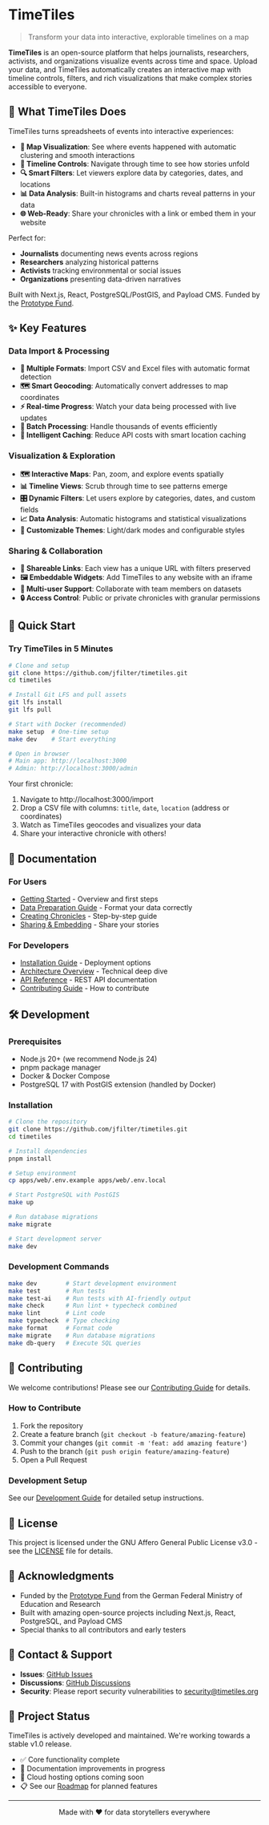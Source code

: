 # TimeTiles

> Transform your data into interactive, explorable timelines on a map

**TimeTiles** is an open-source platform that helps journalists, researchers, activists, and organizations visualize events across time and space. Upload your data, and TimeTiles automatically creates an interactive map with timeline controls, filters, and rich visualizations that make complex stories accessible to everyone.

## 🎯 What TimeTiles Does

TimeTiles turns spreadsheets of events into interactive experiences:

- **📍 Map Visualization**: See where events happened with automatic clustering and smooth interactions
- **📅 Timeline Controls**: Navigate through time to see how stories unfold
- **🔍 Smart Filters**: Let viewers explore data by categories, dates, and locations
- **📊 Data Analysis**: Built-in histograms and charts reveal patterns in your data
- **🌐 Web-Ready**: Share your chronicles with a link or embed them in your website

Perfect for:
- **Journalists** documenting news events across regions
- **Researchers** analyzing historical patterns
- **Activists** tracking environmental or social issues
- **Organizations** presenting data-driven narratives

Built with Next.js, React, PostgreSQL/PostGIS, and Payload CMS. Funded by the [Prototype Fund](https://prototypefund.de).

## ✨ Key Features

### Data Import & Processing
- **📁 Multiple Formats**: Import CSV and Excel files with automatic format detection
- **🗺️ Smart Geocoding**: Automatically convert addresses to map coordinates
- **⚡ Real-time Progress**: Watch your data being processed with live updates
- **🔄 Batch Processing**: Handle thousands of events efficiently
- **💾 Intelligent Caching**: Reduce API costs with smart location caching

### Visualization & Exploration
- **🗺️ Interactive Maps**: Pan, zoom, and explore events spatially
- **📊 Timeline Views**: Scrub through time to see patterns emerge
- **🎛️ Dynamic Filters**: Let users explore by categories, dates, and custom fields
- **📈 Data Analysis**: Automatic histograms and statistical visualizations
- **🎨 Customizable Themes**: Light/dark modes and configurable styles

### Sharing & Collaboration
- **🔗 Shareable Links**: Each view has a unique URL with filters preserved
- **🖼️ Embeddable Widgets**: Add TimeTiles to any website with an iframe
- **👥 Multi-user Support**: Collaborate with team members on datasets
- **🔒 Access Control**: Public or private chronicles with granular permissions

## 🚀 Quick Start

### Try TimeTiles in 5 Minutes

```bash
# Clone and setup
git clone https://github.com/jfilter/timetiles.git
cd timetiles

# Install Git LFS and pull assets
git lfs install
git lfs pull

# Start with Docker (recommended)
make setup  # One-time setup
make dev    # Start everything

# Open in browser
# Main app: http://localhost:3000
# Admin: http://localhost:3000/admin
```

Your first chronicle:
1. Navigate to http://localhost:3000/import
2. Drop a CSV file with columns: `title`, `date`, `location` (address or coordinates)
3. Watch as TimeTiles geocodes and visualizes your data
4. Share your interactive chronicle with others!

## 📖 Documentation

### For Users
- [Getting Started](apps/docs/pages/getting-started/index.mdx) - Overview and first steps
- [Data Preparation Guide](apps/docs/pages/users/guides/data-preparation.mdx) - Format your data correctly
- [Creating Chronicles](apps/docs/pages/users/guides/creating-chronicles.mdx) - Step-by-step guide
- [Sharing & Embedding](apps/docs/pages/users/guides/sharing.mdx) - Share your stories

### For Developers
- [Installation Guide](apps/docs/pages/getting-started/installation.mdx) - Deployment options
- [Architecture Overview](apps/docs/pages/developers/architecture/index.mdx) - Technical deep dive
- [API Reference](apps/docs/pages/reference/api/) - REST API documentation
- [Contributing Guide](CONTRIBUTING.md) - How to contribute

## 🛠️ Development

### Prerequisites
- Node.js 20+ (we recommend Node.js 24)
- pnpm package manager
- Docker & Docker Compose
- PostgreSQL 17 with PostGIS extension (handled by Docker)

### Installation

```bash
# Clone the repository
git clone https://github.com/jfilter/timetiles.git
cd timetiles

# Install dependencies
pnpm install

# Setup environment
cp apps/web/.env.example apps/web/.env.local

# Start PostgreSQL with PostGIS
make up

# Run database migrations
make migrate

# Start development server
make dev
```

### Development Commands

```bash
make dev        # Start development environment
make test       # Run tests
make test-ai    # Run tests with AI-friendly output
make check      # Run lint + typecheck combined
make lint       # Lint code
make typecheck  # Type checking
make format     # Format code
make migrate    # Run database migrations
make db-query   # Execute SQL queries
```

## 🤝 Contributing

We welcome contributions! Please see our [Contributing Guide](CONTRIBUTING.md) for details.

### How to Contribute
1. Fork the repository
2. Create a feature branch (`git checkout -b feature/amazing-feature`)
3. Commit your changes (`git commit -m 'feat: add amazing feature'`)
4. Push to the branch (`git push origin feature/amazing-feature`)
5. Open a Pull Request

### Development Setup
See our [Development Guide](apps/docs/pages/developers/development/index.mdx) for detailed setup instructions.

## 📝 License

This project is licensed under the GNU Affero General Public License v3.0 - see the [LICENSE](LICENSE) file for details.

## 🙏 Acknowledgments

- Funded by the [Prototype Fund](https://prototypefund.de) from the German Federal Ministry of Education and Research
- Built with amazing open-source projects including Next.js, React, PostgreSQL, and Payload CMS
- Special thanks to all contributors and early testers

## 📧 Contact & Support

- **Issues**: [GitHub Issues](https://github.com/jfilter/timetiles/issues)
- **Discussions**: [GitHub Discussions](https://github.com/jfilter/timetiles/discussions)
- **Security**: Please report security vulnerabilities to [security@timetiles.org](mailto:security@timetiles.org)

## 🚦 Project Status

TimeTiles is actively developed and maintained. We're working towards a stable v1.0 release.

- ✅ Core functionality complete
- 🚧 Documentation improvements in progress
- 🚧 Cloud hosting options coming soon
- 📋 See our [Roadmap](apps/docs/pages/reference/roadmap.mdx) for planned features

---

<p align="center">
  Made with ❤️ for data storytellers everywhere
</p>
